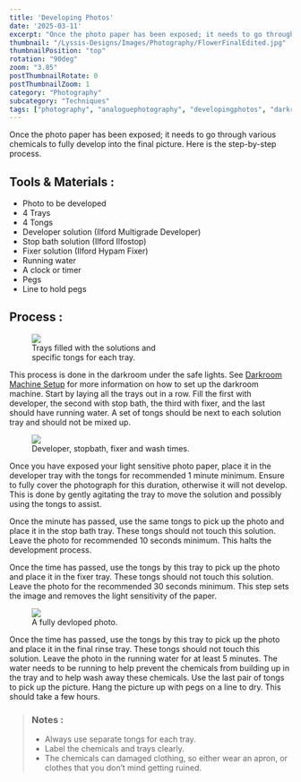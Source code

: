 ```yaml
---
title: 'Developing Photos'
date: '2025-03-11'
excerpt: "Once the photo paper has been exposed; it needs to go through various chemicals..."
thumbnail: "/Lyssis-Designs/Images/Photography/FlowerFinalEdited.jpg"
thumbnailPosition: "top"
rotation: "90deg"
zoom: "3.85"
postThumbnailRotate: 0
postThumbnailZoom: 1
category: "Photography"
subcategory: "Techniques"
tags: ["photography", "analoguephotography", "developingphotos", "darkroom", "fixer", "developer", "stopbath"]
---
```


Once the photo paper has been exposed; it needs to go through various chemicals to fully develop into the final picture. Here is the step-by-step process.

## Tools & Materials :

- Photo to be developed
- 4 Trays
- 4 Tongs
- Developer solution (Ilford Multigrade Developer)
- Stop bath solution (Ilford Ilfostop)
- Fixer solution (Ilford Hypam Fixer)
- Running water
- A clock or timer
- Pegs
- Line to hold pegs

## Process :
<div class="clearfix">
<figure class="flex-right" style="width: 15rem; margin-right: 1rem;">
    <img src="/Lyssis-Designs/Images/Photography/TraysAndTongs.jpg">
    <figcaption>Trays filled with the solutions and specific tongs for each tray.</figcaption>
</figure>

This process is done in the darkroom under the safe lights. See [Darkroom Machine Setup](#/blog/Analogue-Photography/Analogue-Photo-Techniques/How-to-Set-Up-a-Darkroom-Photo-Enlarger-Machine) for more information on how to set up the darkroom machine. Start by laying all the trays out in a row. Fill the first with developer, the second with stop bath, the third with fixer, and the last should have running water. A set of tongs should be next to each solution tray and should not be mixed up.
</div>

<div class="clearfix">
<figure class="flex-left" style="width: 20rem; margin-right: 1rem;">
    <img src="/Lyssis-Designs/Images/Photography/ChemicalTimes.jpg">
    <figcaption>Developer, stopbath, fixer and wash times.</figcaption>
</figure>

<div class=text-flow>
Once you have exposed your light sensitive photo paper, place it in the developer tray with the tongs for recommended 1 minute minimum. Ensure to fully cover the photograph for this duration, otherwise it will not develop. This is done by gently agitating the tray to move the solution and possibly using the tongs to assist.
</div>
</div>

Once the minute has passed, use the same tongs to pick up the photo and place it in the stop bath tray. These tongs should not touch this solution. Leave the photo for recommended 10 seconds minimum. This halts the development process.

Once the time has passed, use the tongs by this tray to pick up the photo and place it in the fixer tray.  These tongs should not touch this solution. Leave the photo for the recommended 30 seconds minimum. This step sets the image and removes the light sensitivity of the paper.

<div class="clearfix">
<figure class="flex-right" style="width: 15rem; margin-right: 1rem;">
    <img src="/Lyssis-Designs/Images/Photography/FlowerPractice.jpg">
    <figcaption>A fully devloped photo.</figcaption>
</figure>

Once the time has passed, use the tongs by this tray to pick up the photo and place it in the final rinse tray. These tongs should not touch this solution. Leave the photo in the running water for at least 5 minutes. The water needs to be running to help prevent the chemicals from building up in the tray and to help wash away these chemicals. Use the last pair of tongs to pick up the picture. Hang the picture up with pegs on a line to dry. This should take a few hours.
</div>

> ### Notes :
> - Always use separate tongs for each tray.
> - Label the chemicals and trays clearly.
> - The chemicals can damaged clothing, so either wear an apron, or clothes that you don’t mind getting ruined.